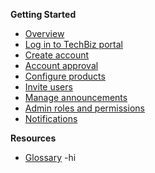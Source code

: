 <!-- - [Domain Terms](domain_terms.md)
- [Usage API](usage_api.md)
- [Onboarding Flow](onboarding_flow.md)
- [TechBiz Tutorial](techBiz_tutorial.md)
- [Create System](create_system.md)
- [Invite Users](invite_users.md) -->

**Getting Started**
  - [Overview](techBiz-overview.md)
  - [Log in to TechBiz portal](log-in-to-TechBiz-portal.md)
  - [Create account](create-account.md)
  - [Account approval](account-approval.md)
  - [Configure products](configure-products.md)
  - [Invite users](invite-users.md)
  - [Manage announcements](manage-announcements.md)
  - [Admin roles and permissions](admin-roles-and-permissions.md)
  - [Notifications](notifications.md)
  
**Resources**
  - [Glossary](glossary.md)
  -hi

